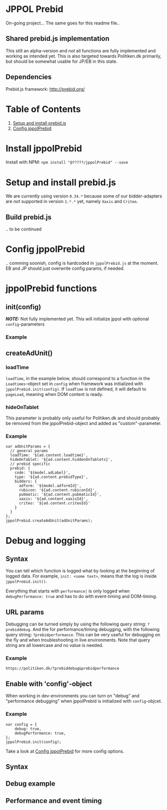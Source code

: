 # JPPOL Prebid
On-going project...
The same goes for this readme file..

## Shared prebid.js implementation
This still an alpha-version and *not* all functions are fully implemented and working as intended yet.
This is also targeted towards Politiken.dk primarily, but should be somewhat usable for JP/EB in this state.

## Dependencies
Prebid.js framework: http://prebid.org/



# Table of Contents
1. [Setup and install prebid.js](#setup-and-install-prebid.js)
2. [Config jppolPrebid](#config-jppolprebid)


# Install jppolPrebid
Install with NPM:
`npm install "@?????/jppolPrebid" --save`

# Setup and install prebid.js
We are currently using version `0.34.*` because some of our bidder-adapters are *not* supported in version `1.*.*` yet, namely `Xaxis` and `Criteo`.

## Build prebid.js
.. to be continued



# Config jppolPrebid
.. comming soonish, config is hardcoded in `jppolPrebid.js` at the moment.
EB and JP should just overwrite config params, if needed.



# jppolPrebid functions
## init(config)
***NOTE:*** Not fully implemented yet.
This will initialize jppol with optional `config`-parameters
### Example


## createAdUnit()
### loadTime
`loadTime`, in the example below, should correspond to a function in the `Loadtimes`-object set in `config` when framework was initialized with `jppolPrebid.init(config)`.
If `loadTime` is not defined, it will default to `pageLoad`, meaning when DOM content is ready.
### hideOnTablet
This parameter is probably only useful for Politiken.dk and should probably be removed from the jppolPrebid-object and added as "custom"-parameter.
### Example
```
var adUnitParams = {
  // general params
  loadTime: '${ad.content.loadtime}',
  hideOnTablet: '${ad.content.hiddenOnTablets}',            
  // prebid specific
  prebid: {
    code: '${model.adLabel}',
    type: '${ad.content.prebidType}',
    bidders: {
      adform: '${model.adformId}',
      rubicon: '${ad.content.rubiconId}',
      pubmatic: '${ad.content.pubmaticId}',
      xaxis: '${ad.content.xaxisId}',
      criteo: '${ad.content.criteoId}'
    }
  }
};
jppolPrebid.createAdUnit(adUnitParams);
```



# Debug and logging

## Syntax
You can tell which function is logged what by looking at the beginning of logged data.
For example, `init: <some text>`, means that the log is inside `jppolPrebid.init()`.

Everything that starts with `performance|` is only logged when `debugPerformance: true`
and has to do with event-timing and DOM-timing.

## URL params
Debugging can be turned simply by using the following query string: `?prebiddebug`.
And the for performance/timing debugging, with the following query string: `?prebidperformance`.
This can be very useful for debugging on the fly and when troubleshooting in live environments.
Note that query string are all lowercase and no value is needed.
### Example
`https://politiken.dk/?prebiddebug&prebidperformance`

## Enable with 'config'-object
When working in dev-environments you can turn on "debug" and "performance debugging" when jppolPrebid is initialized with `config`-objcet.
### Example
```
var config = {
	debug: true,
	debugPerformance: true,
};
jppolPrebid.init(config);
```
Take a look at [Config jppolPrebid](#config-jppolprebid) for more config options.


## Syntax

## Debug example

## Performance and event timing
